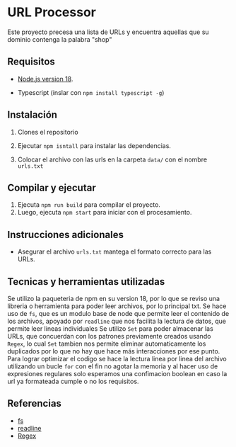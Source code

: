 # URL Processor

Este proyecto precesa una lista de URLs y encuentra aquellas que su dominio contenga la palabra "shop"

## Requisitos

- [Node.js version 18]("").

- Typescript (inslar con `npm install typescript -g`)

## Instalación

1. Clones el repositorio

2. Ejecutar `npm isntall` para instalar las dependencias.
3. Colocar el archivo con las urls en la carpeta `data/` con el nombre `urls.txt`

## Compilar y ejecutar

1. Ejecuta `npm run build` para compilar el proyecto.
2. Luego, ejecuta `npm start` para iniciar con el procesamiento.

## Instrucciones adicionales

- Asegurar el archivo `urls.txt` mantega el formato correcto para las URLs.

## Tecnicas y herramientas utilizadas

Se utilizo la paqueteria de npm en su version 18, por lo que se reviso una libreria o herramienta para poder leer archivos, por lo principal txt.
Se hace uso de `fs`, que es un modulo base de node que permite leer el contenido de los archivos, apoyado por `readline` que nos facilita la lectura de datos, que permite leer lineas individuales
Se utilizo `Set` para poder almacenar las URLs, que concuerdan con los patrones previamente creados usando `Regex`, lo cual `Set` tambien nos permite eliminar automaticamente los duplicados por lo que no hay que hace más interacciones por ese punto.
Para lograr optimizar el codigo se hace la lectura linea por linea del archivo utilizando un bucle `for` con el fin no agotar la memoria y al hacer uso de expresiones regulares solo esperamos una confimacion boolean en caso la url ya formateada cumple o no los requisitos.

## Referencias

- [fs](https://www.knowledgehut.com/blog/web-development/npm-install-fs-in-node-js)
- [readline](https://nodejs.org/api/readline.html#readlinepromisescreateinterfaceoptions)
- [Regex](https://regexr.com/)
